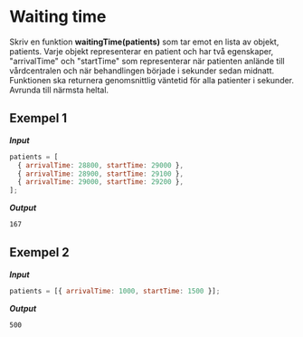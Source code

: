 # Waiting time

Skriv en funktion **waitingTime(patients)** som tar emot en lista av objekt, patients. Varje objekt representerar en patient och har två egenskaper, "arrivalTime" och "startTime" som representerar när patienten anlände till vårdcentralen och när behandlingen började i sekunder sedan midnatt. Funktionen ska returnera genomsnittlig väntetid för alla patienter i sekunder. Avrunda till närmsta heltal.

## Exempel 1

**_Input_**

```js
patients = [
  { arrivalTime: 28800, startTime: 29000 },
  { arrivalTime: 28900, startTime: 29100 },
  { arrivalTime: 29000, startTime: 29200 },
];
```

**_Output_**

```bash
167
```

## Exempel 2

**_Input_**

```js
patients = [{ arrivalTime: 1000, startTime: 1500 }];
```

**_Output_**

```bash
500
```
